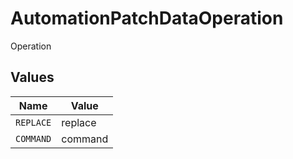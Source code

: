 # AutomationPatchDataOperation

Operation


## Values

| Name      | Value     |
| --------- | --------- |
| `REPLACE` | replace   |
| `COMMAND` | command   |